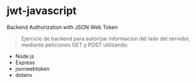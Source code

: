 # jwt-javascript

Backend Authorization with JSON Web Token

> Ejercicio de backend para autorizar informacion del lado del servidor, mediante peticiones GET y POST utilizando:

* Node.js
* Express
* jsonwebtoken
* dotenv
